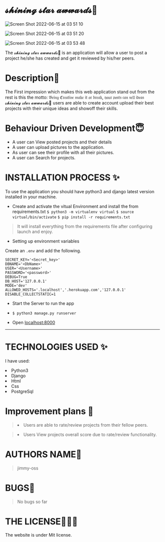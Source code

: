 # 𝓼𝓱𝓲𝓷𝓲𝓷𝓰 𝓼𝓽𝓪𝓻 𝓪𝔀𝔀𝓪𝓻𝓭𝓼💞

![Screen Shot 2022-06-15 at 03 51 10](https://user-images.githubusercontent.com/62022158/173713727-c52ec9d5-2035-4895-973a-a5344a4c1ac9.png)

![Screen Shot 2022-06-15 at 03 51 20](https://user-images.githubusercontent.com/62022158/173713784-98fabd72-2585-454d-9306-a9027aa45b4f.png)

![Screen Shot 2022-06-15 at 03 53 48](https://user-images.githubusercontent.com/62022158/173713845-1a040558-3dc1-4a6b-8f42-ef879ba01410.png)

The 𝓼𝓱𝓲𝓷𝓲𝓷𝓰 𝓼𝓽𝓪𝓻 𝓪𝔀𝔀𝓪𝓻𝓭𝓼💞 is an application will allow a user to post a project he/she has created and get it reviewed by his/her peers.

# Description🌸

The First impression which makes this web application stand out from the rest is this the motto: 𝔅𝔢𝔦𝔫𝔤 ℭ𝔯𝔢𝔞𝔱𝔦𝔳𝔢 𝔪𝔞𝔨𝔢 𝔦𝔱 𝔬𝔯 𝔟𝔯𝔢𝔞𝔨, 𝔶𝔬𝔲𝔯 𝔭𝔬𝔰𝔱𝔰 𝔠𝔞𝔫 𝔰𝔢𝔩𝔩 𝔦𝔡𝔢𝔞𝔰
𝓼𝓱𝓲𝓷𝓲𝓷𝓰 𝓼𝓽𝓪𝓻 𝓪𝔀𝔀𝓪𝓻𝓭𝓼💞 users are able to create account upload their best projects with their unique ideas and showoff their skills.

# Behaviour Driven Development😇

<p>

- A user can View posted projects and their details
- A user can upload pictures to the application.
- As user can see their profile with all their pictures.
- A user can Search for projects.
</p>

# INSTALLATION PROCESS ✨

To use the application you should have python3 and django latest version installed in your machine.

- Create and activate the vitual Environment and install the from requirements.txt
  `$ python3 -m virtualenv virtual`
  `$ source virtual/bin/activate`
  `$ pip install -r requirements.txt`

> It will install everything from the requirements file after configuring launch and enjoy.

- Setting up environment variables

Create an `.env` and add the following.

```
SECRET_KEY='<Secret_key>'
DBNAME='<DbName>'
USER='<Username>'
PASSWORD='<password>'
DEBUG=True
DB_HOST='127.0.0.1'
MODE='dev'
ALLOWED_HOSTS='.localhost','.herokuapp.com','127.0.0.1'
DISABLE_COLLECTSTATIC=1

```

- Start the Server to run the app
- `$ python3 manage.py runserver`

- Open [localhost:8000](#)

---

# TECHNOLOGIES USED ✨

I have used:

   <li>Python3</li>
   <li>Django</li>
   <li>Html</li>
   <li>Css</li>
  <li>PostgreSql</li>

# Improvement plans 💞️

> <li> Users are able to rate/review projects from their fellow peers.</li>

> <li>Users View projects overall score due to rate/review functionality.</li>

# AUTHORS NAME🦁

> jimmy-oss

# BUGS💢

> No bugs so far

# THE LICENSE👨🏾‍⚖️

The website is under Mit license.
